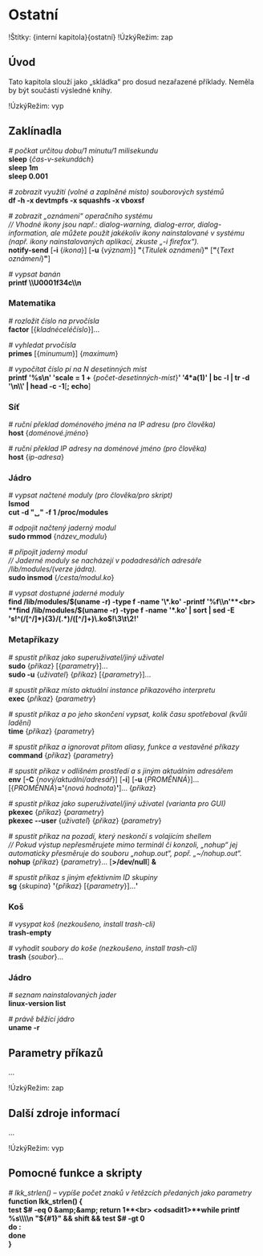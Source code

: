 <!--

Linux Kniha kouzel, kapitola Ostatní
Copyright (c) 2019 Singularis <singularis@volny.cz>

Toto dílo je dílem svobodné kultury; můžete ho šířit a modifikovat pod
podmínkami licence Creative Commons Attribution-ShareAlike 4.0 International
vydané neziskovou organizací Creative Commons. Text licence je přiložený
k tomuto projektu nebo ho můžete najít na webové adrese:

https://creativecommons.org/licenses/by-sa/4.0/


-->

# Ostatní

!Štítky: {interní kapitola}{ostatní}
!ÚzkýRežim: zap

## Úvod
Tato kapitola slouží jako „skládka“ pro dosud nezařazené příklady.
Neměla by být součástí výsledné knihy.

!ÚzkýRežim: vyp

## Zaklínadla

*# počkat určitou dobu/1 minutu/1 milisekundu*<br>
**sleep** {*čas-v-sekundách*}<br>
**sleep 1m**<br>
**sleep 0.001**

*# zobrazit využití (volné a zaplněné místo) souborových systémů*<br>
**df -h -x devtmpfs -x squashfs -x vboxsf**
<!--
TODO: Vylepšit řazení; první pokus: | LC_ALL=C sort -k 6
-->

*# zobrazit „oznámení“ operačního systému*<br>
*// Vhodné ikony jsou např.: dialog-warning, dialog-error, dialog-information, ale můžete použít jakékoliv ikony nainstalované v systému (např. ikony nainstalovaných aplikací, zkuste „-i firefox“).*<br>
**notify-send** [**-i** {*ikona*}] <nic>[**-u** {*význam*}] **"**{*Titulek oznámení*}**"** [**"**{*Text oznámení*}**"**]

<!--
Kategorie: http://www.galago-project.org/specs/notification/0.9/x211.html
-->

*# vypsat banán*<br>
**printf \\\\U0001f34c\\\\n**

### Matematika

*# rozložit číslo na prvočísla*<br>
**factor** [{*kladnéceléčíslo*}]...

*# vyhledat prvočísla*<br>
**primes** [{*minumum*}] {*maximum*}
<!--
sudo apt-get install libmath-prime-util-perl
-->

*# vypočítat číslo pí na N desetinných míst*<br>
**printf '%s\\n' 'scale = 1 +** {*počet-desetinných-míst*}**' '4\*a(1)' \| bc -l \| tr -d '\\n\\\\' \| head -c -1**[**; echo**]

### Síť

*# ruční překlad doménového jména na IP adresu (pro člověka)*<br>
**host** {*doménové.jméno*}

*# ruční překlad IP adresy na doménové jméno (pro člověka)*<br>
**host** {*ip-adresa*}

### Jádro

*# vypsat načtené moduly (pro člověka/pro skript)*<br>
**lsmod**<br>
**cut -d "&blank;" -f 1 /proc/modules**

*# odpojit načtený jaderný modul*<br>
**sudo rmmod** {*název\_modulu*}

*# připojit jaderný modul*<br>
*// Jaderné moduly se nacházejí v podadresářích adresáře /lib/modules/(verze jádra).*<br>
**sudo insmod** {*/cesta/modul.ko*}

*# vypsat dostupné jaderné moduly*<br>
**find /lib/modules/$(uname -r) -type f -name '\*.ko' -printf '%f\\n'**<br>
**find /lib/modules/$(uname -r) -type f -name '\*.ko' \| sort \| sed -E 's!^(/[<nic>^/]\*){3}/(.\*)/([<nic>^/]+)\\.ko$!\\3\\t\\2!'**

### Metapříkazy

*# spustit příkaz jako superuživatel/jiný uživatel*<br>
**sudo** {*příkaz*} [{*parametry*}]...<br>
**sudo -u** {*uživatel*} {*příkaz*} [{*parametry*}]...

*# spustit příkaz místo aktuální instance příkazového interpretu*<br>
**exec** {*příkaz*} {*parametry*}

*# spustit příkaz a po jeho skončení vypsat, kolik času spotřeboval (kvůli ladění)*<br>
**time** {*příkaz*} {*parametry*}

*# spustit příkaz a ignorovat přitom aliasy, funkce a vestavěné příkazy*<br>
**command** {*příkaz*} {*parametry*}

*# spustit příkaz v odlišném prostředí a s jiným aktuálním adresářem*<br>
**env** [**-C** {*nový/aktuální/adresář*}] <nic>[**-i**] <nic>[**-u** {*PROMĚNNÁ*}]... [{*PROMĚNNÁ*}**='**{*nová hodnota*}**'**]... {*příkaz*}

*# spustit příkaz jako superuživatel/jiný uživatel (varianta pro GUI)*<br>
**pkexec** {*příkaz*} {*parametry*}<br>
**pkexec \-\-user** {*uživatel*} {*příkaz*} {*parametry*}

*# spustit příkaz na pozadí, který neskončí s volajícím shellem*<br>
*// Pokud výstup nepřesměrujete mimo terminál či konzoli, „nohup“ jej automaticky přesměruje do souboru „nohup.out“, popř. „~/nohup.out“.*<br>
**nohup** {*příkaz*} {*parametry*}... [**&gt;/dev/null**] **&amp;**

*# spustit příkaz s jiným efektivním ID skupiny*<br>
**sg** {*skupina*} **'**{*příkaz*} [{*parametry*}]...**'**


<!--
Viz csvquote:
https://github.com/dbro/csvquote
-->


<!--
...
-->


### Koš

*# vysypat koš (nezkoušeno, install trash-cli)*<br>
**trash-empty**

*# vyhodit soubory do koše (nezkoušeno, install trash-cli)*<br>
**trash** {*soubor*}...
<!--
adresáře?
-->

### Jádro

*# seznam nainstalovaných jader*<br>
**linux-version list**

*# právě běžící jádro*<br>
**uname -r**



## Parametry příkazů
...

!ÚzkýRežim: zap

## Další zdroje informací
...

!ÚzkýRežim: vyp

<!--
How to Add Swap Space:
https://www.digitalocean.com/community/tutorials/how-to-add-swap-space-on-ubuntu-16-04

-->

## Pomocné funkce a skripty

*# lkk\_strlen() – vypíše počet znaků v řetězcích předaných jako parametry*<br>
**function lkk\_strlen() \{**<br>
<odsadit1>**test $# -eq 0 &amp;&amp; return 1**<br>
<odsadit1>**while printf %s\\\\n "${#1}" &amp;&amp; shift &amp;&amp; test $# -gt 0**<br>
<odsadit1>**do :**<br>
<odsadit1>**done**<br>
**\}**
